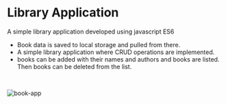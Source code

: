 # Library Application

A simple library application developed using javascript ES6 

* Book data is saved to local storage and pulled from there.
* A simple library application where CRUD operations are implemented.
* books can be added with their names and authors and books are listed. Then books can be deleted from the list. 
<br>

![book-app](https://user-images.githubusercontent.com/81221395/120994210-f4b84d00-c78c-11eb-8c6f-efa8940346b7.gif)

